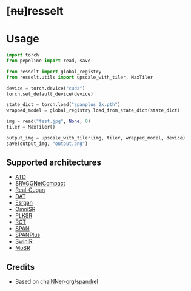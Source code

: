 # [~~nu~~]resselt

# Usage

```py
import torch
from pepeline import read, save

from resselt import global_registry
from resselt.utils import upscale_with_tiler, MaxTiler

device = torch.device("cuda")
torch.set_default_device(device)

state_dict = torch.load("spanplus_2x.pth")
wrapped_model = global_registry.load_from_state_dict(state_dict)

img = read("test.jpg", None, 0)
tiler = MaxTiler()

output_img = upscale_with_tiler(img, tiler, wrapped_model, device)
save(output_img, "output.png")
```

## Supported architectures
* [ATD](https://github.com/LabShuHangGU/Adaptive-Token-Dictionary)
* [SRVGGNetCompact](https://github.com/XPixelGroup/BasicSR/blob/master/basicsr/archs/srvgg_arch.py)
* [Real-Cugan](https://github.com/bilibili/ailab)
* [DAT](https://github.com/zhengchen1999/dat)
* [Esrgan](https://github.com/xinntao/Real-ESRGAN)
* [OmniSR](https://github.com/Francis0625/Omni-SR)
* [PLKSR](https://github.com/dslisleedh/PLKSR)
* [RGT](https://github.com/zhengchen1999/RGT)
* [SPAN](https://github.com/hongyuanyu/span)
* [SPANPlus](https://github.com/umzi2/spanplus)
* [SwinIR](https://github.com/JingyunLiang/SwinIR)
* [MoSR](https://github.com/umzi2/MoSR)

## Credits
* Based on [chaiNNer-org/spandrel](https://github.com/chaiNNer-org/spandrel)
